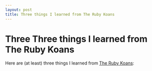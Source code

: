 ```yaml
---
layout: post
title: Three things I learned from The Ruby Koans
---
```


# Three Three things I learned from The Ruby Koans

Here are (at least) three things I learned from [The Ruby Koans](http://rubykoans.com/):


